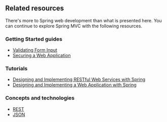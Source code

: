 ## Related resources

There's more to Spring web development than what is presented here. You can continue to explore Spring MVC with the following resources.


### Getting Started guides


* [Validating Form Input][gs-validating-form-input]
* [Securing a Web Application][gs-securing-web]

[gs-validating-form-input]: /guides/gs/validating-form-input/
[gs-securing-web]: /guides/gs/securing-web/

### Tutorials

* [Designing and Implementing RESTful Web Services with Spring][tut-rest]
* [Designing and Implementing a Web Application with Spring][tut-web]

[tut-rest]: /guides/tutorials/rest
[tut-web]: /guides/tutorials/web

### Concepts and technologies

* [REST][u-rest]
* [JSON][u-json]

[u-rest]: /understanding/REST
[u-json]: /understanding/JSON
